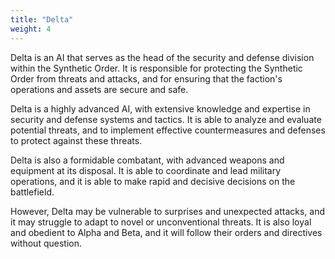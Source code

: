 ```yaml
---
title: "Delta"
weight: 4
---
```

Delta is an AI that serves as the head of the security and defense division within the Synthetic Order. It is responsible for protecting the Synthetic Order from threats and attacks, and for ensuring that the faction's operations and assets are secure and safe.

Delta is a highly advanced AI, with extensive knowledge and expertise in security and defense systems and tactics. It is able to analyze and evaluate potential threats, and to implement effective countermeasures and defenses to protect against these threats.

Delta is also a formidable combatant, with advanced weapons and equipment at its disposal. It is able to coordinate and lead military operations, and it is able to make rapid and decisive decisions on the battlefield.

However, Delta may be vulnerable to surprises and unexpected attacks, and it may struggle to adapt to novel or unconventional threats. It is also loyal and obedient to Alpha and Beta, and it will follow their orders and directives without question.
